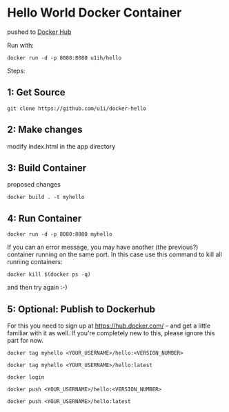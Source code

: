 # Hello World Docker Container

pushed to [Docker Hub
](https://hub.docker.com/r/u1ih/hello)

Run with:

`docker run -d -p 8080:8080 u1ih/hello`

Steps:

## 1: Get Source

`git clone https://github.com/u1i/docker-hello`

## 2: Make changes

modify index.html in the app directory

## 3: Build Container

proposed changes

`docker build . -t myhello`

## 4: Run Container

`docker run -d -p 8080:8080 myhello`

If you can an error message, you may have another (the previous?) container running on the same port. In this case use this command to kill all running containers:

`docker kill $(docker ps -q)`

and then try again :-)

## 5: Optional: Publish to Dockerhub

For this you need to sign up at https://hub.docker.com/ – and get a little familiar with it as well. If you're completely new to this, please ignore this part for now.

`docker tag myhello <YOUR_USERNAME>/hello:<VERSION_NUMBER>`

`docker tag myhello <YOUR_USERNAME>/hello:latest`

`docker login`

`docker push <YOUR_USERNAME>/hello:<VERSION_NUMBER>`

`docker push <YOUR_USERNAME>/hello:latest`

